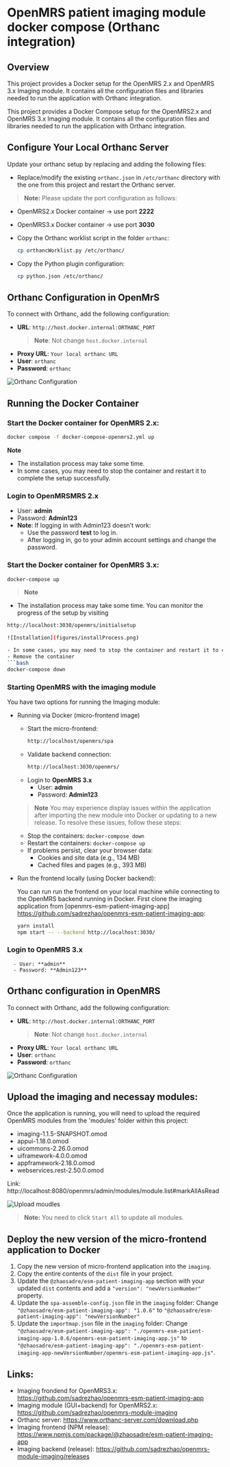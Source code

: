 # OpenMRS patient imaging module docker compose (Orthanc integration)

## Overview
This project provides a Docker setup for the OpenMRS 2.x and OpenMRS 3.x Imaging module. It contains all the configuration files and libraries needed to run the application with Orthanc integration.

This project provides a Docker Compose setup for the OpenMRS2.x and OpenMRS 3.x Imaging module. It contains all the configuration files and libraries needed to run the application with Orthanc integration.

## Configure Your Local Orthanc Server

Update your orthanc setup by replacing and adding the following files:

- Replace/modify the existing `orthanc.json` in `/etc/orthanc` directory with the one from this project and restart the Orthanc server.
> **Note:** Please update the port configuration as follows:
- OpenMRS2.x Docker container -> use port **2222**
- OpenMRS3.x Docker container -> use port **3030**

- Copy the Orthanc worklist script in the folder `orthanc`:

    ```bash
    cp orthancWorklist.py /etc/orthanc/
    ```
- Copy the Python plugin configuration:
    ```bash
    cp python.json /etc/orthanc/
    ``` 

## Orthanc Configuration in OpenMrS

To connect with Orthanc, add the following configuration:

- **URL**: `http://host.docker.internal:ORTHANC_PORT` 
  > **Note**: Not change `host.docker.internal`
- **Proxy URL**: `Your local orthanc URL`
- **User**: `orthanc`
- **Password**: `orthanc`

![Orthanc Configuration](/images/orthancConfiguration.png)

## Running the Docker Container

### Start the Docker container for OpenMRS 2.x:
  ```bash
  docker compose -f docker-compose-openmrs2.yml up
  ```
  **Note**
  - The installation process may take some time.
  - In some cases, you may need to stop the container and restart it to complete the setup successfully.

### Login to **OpenMRSMRS 2.x**
- User: **admin**
- Password: **Admin123**
- **Note**: If logging in with Admin123 doesn’t work:
    - Use the password **test** to log in.
    - After logging in, go to your admin account settings and change the password.


### Start the Docker container for OpenMRS 3.x:
  ```bash
  docker-compose up
  ```
  > **Note**
  - The installation process may take some time. You can monitor the progress of the setup by visiting
  ```bash
  http://localhost:3030/openmrs/initialsetup

![Installation](figures/installProcess.png)

- In some cases, you may need to stop the container and restart it to complete the setup successfully.
- Remove the container
```bash
docker-compose down    
```

### Starting OpenMRS with the imaging module
You have two options for running the Imaging module:

- Running via Docker (micro-frontend image)
    - Start the micro-frontend:
      ```bash
      http://localhost/openmrs/spa
      ```
    - Validate backend connection:
      ```bash
      http://localhost:3030/openmrs/
      ```
    - Login to **OpenMRS 3.x**
      - User: **admin**
      - Password: **Admin123**
    
    > **Note**
    You may experience display issues within the application after importing the new module into Docker or updating to a new release. To resolve these issues, follow these steps:
    - Stop the containers: `docker-compose down`
    - Restart the containers: `docker-compose up`
    - If problems persist, clear your browser data:
      - Cookies and site data (e.g., 134 MB)
      - Cached files and pages (e.g., 393 MB)


- Run the frontend locally (using Docker backend):
    
    You can run run the frontend on your local machine while connecting to the OpenMRS backend running in Docker. First clone the imaging application from [openmrs-esm-patient-imaging-app] https://github.com/sadrezhao/openmrs-esm-patient-imaging-app:

    ```bash
    yarn install
    npm start -- --backend http://localhost:3030/
    ```
### Login to **OpenMRS 3.x**
      - User: **admin**
      - Password: **Admin123**

## Orthanc configuration in OpenMRS
To connect with Orthanc, add the following configuration:

- **URL**: `http://host.docker.internal:ORTHANC_PORT` 
  > **Note**: Not change `host.docker.internal`
- **Proxy URL**: `Your local orthanc URL`
- **User**: `orthanc`
- **Password**: `orthanc`

![Orthanc Configuration](figures/orthancConfiguration.png)

## Upload the imaging and necessay modules:
 Once the application is running, you will need to upload the required OpenMRS modules from the 'modules' folder within this project:

- imaging-1.1.5-SNAPSHOT.omod
- appui-1.18.0.omod
- uicommons-2.26.0.omod
- uiframework-4.0.0.omod
- appframework-2.18.0.omod
- webservices.rest-2.50.0.omod

Link: http://localhost:8080/openmrs/admin/modules/module.list#markAllAsRead

![Upload moudles](/figures/uploadModule.png)

> **Note:** You need to click `Start All` to update all modules.

## Deploy the new version of the micro-frontend application to Docker
1. Copy the new version of micro-frontend application into the `imaging`.
1. Copy the entire contents of the `dist` file in your project.
1. Update the `@zhaosadre/esm-patient-imaging-app` section with your updated `dist` contents and add a `"version": "newVersionNumber"` property.
1. Update the `spa-assemble-config.json` file in the `imaging` folder: 
  Change `"@zhaosadre/esm-patient-imaging-app": "1.0.6"` to `"@zhaosadre/esm-patient-imaging-app": "newVersionNumber"`
1. Update the `importmap.json` file in the `imaging` folder: 
  Change `"@zhaosadre/esm-patient-imaging-app": "./openmrs-esm-patient-imaging-app-1.0.6/openmrs-esm-patient-imaging-app.js"` to `"@zhaosadre/esm-patient-imaging-app": "./openmrs-esm-patient-imaging-app-newVersionNumber/openmrs-esm-patient-imaging-app.js"`.

## Links:
- Imaging frondend for OpenMRS3.x: https://github.com/sadrezhao/openmrs-esm-patient-imaging-app
- Imaging module (GUI+backend) for OpenMRS2.x: https://github.com/sadrezhao/openmrs-module-imaging
- Orthanc server: https://www.orthanc-server.com/download.php
- Imaging frontend (NPM release): https://www.npmjs.com/package/@zhaosadre/esm-patient-imaging-app
- Imaging backend (release): https://github.com/sadrezhao/openmrs-module-imaging/releases


